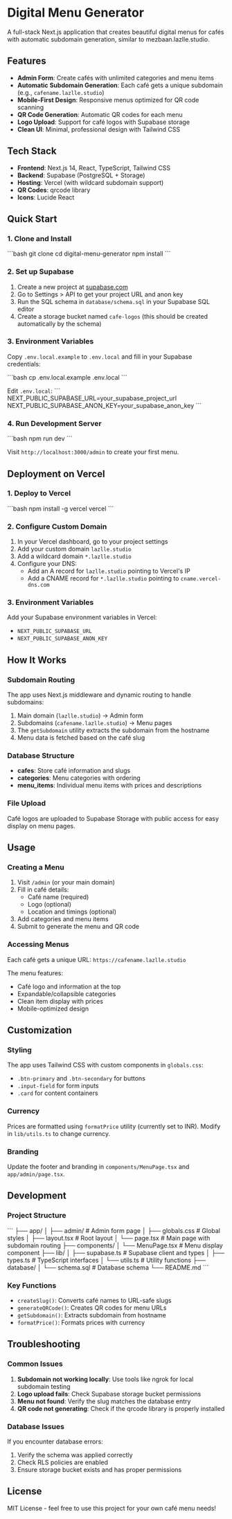 # Digital Menu Generator

A full-stack Next.js application that creates beautiful digital menus for cafés with automatic subdomain generation, similar to mezbaan.lazlle.studio.

## Features

- **Admin Form**: Create cafés with unlimited categories and menu items
- **Automatic Subdomain Generation**: Each café gets a unique subdomain (e.g., `cafename.lazlle.studio`)
- **Mobile-First Design**: Responsive menus optimized for QR code scanning
- **QR Code Generation**: Automatic QR codes for each menu
- **Logo Upload**: Support for café logos with Supabase storage
- **Clean UI**: Minimal, professional design with Tailwind CSS

## Tech Stack

- **Frontend**: Next.js 14, React, TypeScript, Tailwind CSS
- **Backend**: Supabase (PostgreSQL + Storage)
- **Hosting**: Vercel (with wildcard subdomain support)
- **QR Codes**: qrcode library
- **Icons**: Lucide React

## Quick Start

### 1. Clone and Install

\`\`\`bash
git clone <repository-url>
cd digital-menu-generator
npm install
\`\`\`

### 2. Set up Supabase

1. Create a new project at [supabase.com](https://supabase.com)
2. Go to Settings > API to get your project URL and anon key
3. Run the SQL schema in `database/schema.sql` in your Supabase SQL editor
4. Create a storage bucket named `cafe-logos` (this should be created automatically by the schema)

### 3. Environment Variables

Copy `.env.local.example` to `.env.local` and fill in your Supabase credentials:

\`\`\`bash
cp .env.local.example .env.local
\`\`\`

Edit `.env.local`:
\`\`\`
NEXT_PUBLIC_SUPABASE_URL=your_supabase_project_url
NEXT_PUBLIC_SUPABASE_ANON_KEY=your_supabase_anon_key
\`\`\`

### 4. Run Development Server

\`\`\`bash
npm run dev
\`\`\`

Visit `http://localhost:3000/admin` to create your first menu.

## Deployment on Vercel

### 1. Deploy to Vercel

\`\`\`bash
npm install -g vercel
vercel
\`\`\`

### 2. Configure Custom Domain

1. In your Vercel dashboard, go to your project settings
2. Add your custom domain `lazlle.studio`
3. Add a wildcard domain `*.lazlle.studio`
4. Configure your DNS:
   - Add an A record for `lazlle.studio` pointing to Vercel's IP
   - Add a CNAME record for `*.lazlle.studio` pointing to `cname.vercel-dns.com`

### 3. Environment Variables

Add your Supabase environment variables in Vercel:
- `NEXT_PUBLIC_SUPABASE_URL`
- `NEXT_PUBLIC_SUPABASE_ANON_KEY`

## How It Works

### Subdomain Routing

The app uses Next.js middleware and dynamic routing to handle subdomains:

1. Main domain (`lazlle.studio`) → Admin form
2. Subdomains (`cafename.lazlle.studio`) → Menu pages
3. The `getSubdomain` utility extracts the subdomain from the hostname
4. Menu data is fetched based on the café slug

### Database Structure

- **cafes**: Store café information and slugs
- **categories**: Menu categories with ordering
- **menu_items**: Individual menu items with prices and descriptions

### File Upload

Café logos are uploaded to Supabase Storage with public access for easy display on menu pages.

## Usage

### Creating a Menu

1. Visit `/admin` (or your main domain)
2. Fill in café details:
   - Café name (required)
   - Logo (optional)
   - Location and timings (optional)
3. Add categories and menu items
4. Submit to generate the menu and QR code

### Accessing Menus

Each café gets a unique URL: `https://cafename.lazlle.studio`

The menu features:
- Café logo and information at the top
- Expandable/collapsible categories
- Clean item display with prices
- Mobile-optimized design

## Customization

### Styling

The app uses Tailwind CSS with custom components in `globals.css`:
- `.btn-primary` and `.btn-secondary` for buttons
- `.input-field` for form inputs
- `.card` for content containers

### Currency

Prices are formatted using `formatPrice` utility (currently set to INR). Modify in `lib/utils.ts` to change currency.

### Branding

Update the footer and branding in `components/MenuPage.tsx` and `app/admin/page.tsx`.

## Development

### Project Structure

\`\`\`
├── app/
│   ├── admin/          # Admin form page
│   ├── globals.css     # Global styles
│   ├── layout.tsx      # Root layout
│   └── page.tsx        # Main page with subdomain routing
├── components/
│   └── MenuPage.tsx    # Menu display component
├── lib/
│   ├── supabase.ts     # Supabase client and types
│   ├── types.ts        # TypeScript interfaces
│   └── utils.ts        # Utility functions
├── database/
│   └── schema.sql      # Database schema
└── README.md
\`\`\`

### Key Functions

- `createSlug()`: Converts café names to URL-safe slugs
- `generateQRCode()`: Creates QR codes for menu URLs
- `getSubdomain()`: Extracts subdomain from hostname
- `formatPrice()`: Formats prices with currency

## Troubleshooting

### Common Issues

1. **Subdomain not working locally**: Use tools like ngrok for local subdomain testing
2. **Logo upload fails**: Check Supabase storage bucket permissions
3. **Menu not found**: Verify the slug matches the database entry
4. **QR code not generating**: Check if the qrcode library is properly installed

### Database Issues

If you encounter database errors:
1. Verify the schema was applied correctly
2. Check RLS policies are enabled
3. Ensure storage bucket exists and has proper permissions

## License

MIT License - feel free to use this project for your own café menu needs!